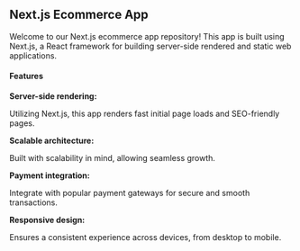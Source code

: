 <h2>Next.js Ecommerce App</h2>
  
<p>Welcome to our Next.js ecommerce app repository! This app is built using Next.js, a React framework for building server-side rendered and static web applications.</p>

<h4>Features</h4>
<b>Server-side rendering:</b> <p>Utilizing Next.js, this app renders fast initial page loads and SEO-friendly pages.</p>
<b>Scalable architecture:</b> <p>Built with scalability in mind, allowing seamless growth.</p>
<b>Payment integration:</b> <p>Integrate with popular payment gateways for secure and smooth transactions.</p>
<b>Responsive design:</b> <p>Ensures a consistent experience across devices, from desktop to mobile.</p>
